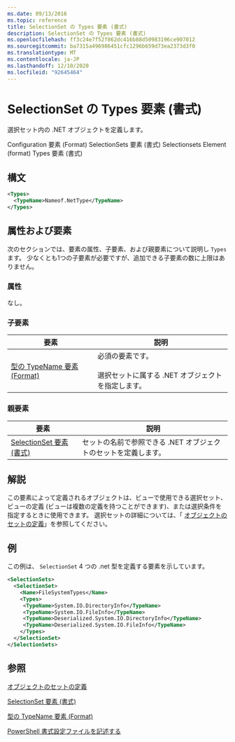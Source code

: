 ```yaml
---
ms.date: 09/13/2016
ms.topic: reference
title: SelectionSet の Types 要素 (書式)
description: SelectionSet の Types 要素 (書式)
ms.openlocfilehash: ff3c24e7f52f862dc416b88d50983196ce907012
ms.sourcegitcommit: ba7315a496986451cfc1296b659d73ea2373d3f0
ms.translationtype: MT
ms.contentlocale: ja-JP
ms.lasthandoff: 12/10/2020
ms.locfileid: "92645464"
---
```

# <a name="types-element-for-selectionset-format"></a>SelectionSet の Types 要素 (書式)

選択セット内の .NET オブジェクトを定義します。

Configuration 要素 (Format) SelectionSets 要素 (書式) Selectionsets Element (format) Types 要素 (書式)

## <a name="syntax"></a>構文

```xml
<Types>
  <TypeName>Nameof.NetType</TypeName>
</Types>

```

## <a name="attributes-and-elements"></a>属性および要素

次のセクションでは、要素の属性、子要素、および親要素について説明し `Types` ます。 少なくとも1つの子要素が必要ですが、追加できる子要素の数に上限はありません。

### <a name="attributes"></a>属性

なし。

### <a name="child-elements"></a>子要素

|要素|説明|
|-------------|-----------------|
|[型の TypeName 要素 (Format)](./typename-element-for-types-format.md)|必須の要素です。<br /><br /> 選択セットに属する .NET オブジェクトを指定します。|

### <a name="parent-elements"></a>親要素

|要素|説明|
|-------------|-----------------|
|[SelectionSet 要素 (書式)](./selectionset-element-format.md)|セットの名前で参照できる .NET オブジェクトのセットを定義します。|

## <a name="remarks"></a>解説

この要素によって定義されるオブジェクトは、ビューで使用できる選択セット、ビューの定義 (ビューは複数の定義を持つことができます)、または選択条件を指定するときに使用できます。  選択セットの詳細については、「 [オブジェクトのセットの定義](./defining-selection-sets.md)」を参照してください。

## <a name="example"></a>例

この例は、 `SelectionSet` 4 つの .net 型を定義する要素を示しています。

```xml
<SelectionSets>
  <SelectionSet>
    <Name>FileSystemTypes</Name>
    <Types>
     <TypeName>System.IO.DirectoryInfo</TypeName>
     <TypeName>System.IO.FileInfo</TypeName>
     <TypeName>Deserialized.System.IO.DirectoryInfo</TypeName>
     <TypeName>Deserialized.System.IO.FileInfo</TypeName>
    </Types>
  </SelectionSet>
</SelectionSets>
```

## <a name="see-also"></a>参照

[オブジェクトのセットの定義](./defining-selection-sets.md)

[SelectionSet 要素 (書式)](./selectionset-element-format.md)

[型の TypeName 要素 (Format)](./typename-element-for-types-format.md)

[PowerShell 書式設定ファイルを記述する](./writing-a-powershell-formatting-file.md)

